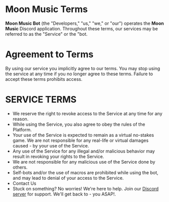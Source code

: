 # Moon Music Terms

**Moon Music Bot** (the "Developers," "us," "we," or "our") operates the **Moon Music** Discord application. Throughout these terms, our services may be referred to as the "Service" or the "bot.

# Agreement to Terms
By using our service you implicitly agree to our terms. You may stop using the service at any time if you no longer agree to these terms. Failure to accept these terms prohibits access.

# SERVICE TERMS
- We reserve the right to revoke access to the Service at any time for any reason.
- While using the Service, you also agree to obey the rules of the Platform.
- Your use of the Service is expected to remain as a virtual no-stakes game. We are not responsible for any real-life or virtual damages caused - by your use of the Service.
- Any use of the Service for any illegal and/or malicious behavior may result in revoking your rights to the Service.
- We are not responsible for any malicious use of the Service done by others.
- Self-bots and/or the use of macros are prohibited while using the bot, and may lead to denial of your access to the Service.
- Contact Us
- Stuck on something? No worries! We're here to help. Join our [Discord server](https://discord.gg/Hkqc2YJbqR) for support. We'll get back to - you ASAP!.
